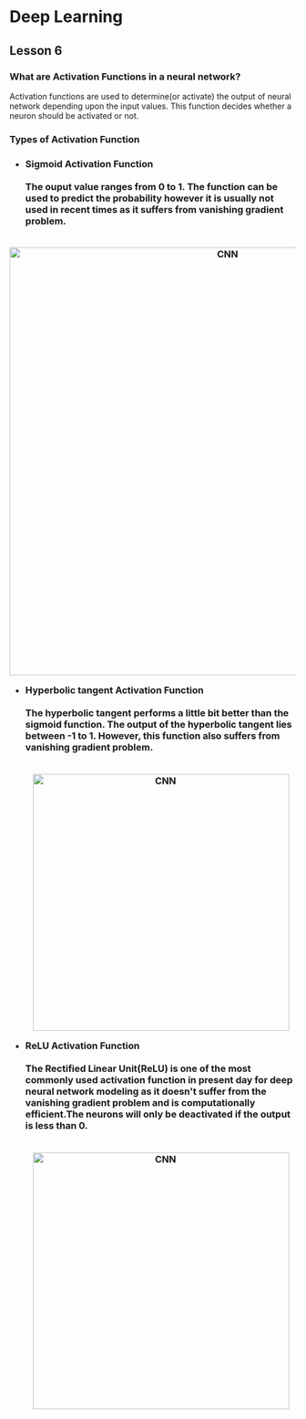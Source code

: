 # Deep Learning
## Lesson 6


<h3>What are Activation Functions in a neural network?</h3>
Activation functions are used to determine(or activate) the output of neural network depending upon the input values. This function decides whether a neuron should be activated or not.

<h3>Types of Activation Function<h3>
  
  * <strong>Sigmoid Activation Function</strong> <br><br>
  The ouput value ranges from 0 to 1. The function can be used to predict the probability however it is usually not used in recent times as it suffers from vanishing     gradient problem. 
  <p align="center">
  <br>
  <img src="https://user-images.githubusercontent.com/45029614/163190412-bc118475-2107-43c6-9cb3-7a0534a31693.PNG" width="750" title="CNN">
</p>

* <strong>Hyperbolic tangent Activation Function</strong> <br><br>
The hyperbolic tangent performs a little bit better than the sigmoid function. The output of the hyperbolic tangent lies between -1 to 1. However, this function also suffers from vanishing gradient problem.
  
   <p align="center">
  <br>
  <img src="https://user-images.githubusercontent.com/45029614/163191593-ff8826d7-1b04-4ce4-abb6-d5fdd284c41e.PNG" width="450" title="CNN">
</p>

* <strong>ReLU Activation Function</strong> <br><br>
The Rectified Linear Unit(ReLU) is one of the most commonly used activation function in present day for deep neural network modeling as it doesn't suffer from the vanishing gradient problem and is computationally efficient.The neurons will only be deactivated if the output is less than 0. 
  
   <p align="center">
  <br>
  <img src="https://user-images.githubusercontent.com/45029614/163192821-3924ad6e-e6fa-4ab3-8d64-f144a7ad36ce.PNG" width="450" title="CNN">
</p>


  
  
